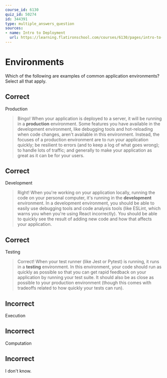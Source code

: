 ```yaml
---
course_id: 6130
quiz_id: 50274
id: 344391
type: multiple_answers_question
sources:
- name: Intro to Deployment
  url: https://learning.flatironschool.com/courses/6130/pages/intro-to-deployment
---
```


# Environments

Which of the following are examples of common application environments? Select
all that apply.

## Correct

Production

> Bingo! When your application is deployed to a server, it will be running in a
> **production** environment. Some features you have available in the
> development environment, like debugging tools and hot-reloading when code
> changes, aren't available in this environment. Instead, the focuses of a
> production environment are to run your application quickly; be resilient to
> errors (and to keep a log of what goes wrong); to handle lots of traffic; and
> generally to make your application as great as it can be for your users.

## Correct

Development

> Right! When you're working on your application locally, running the code on
> your personal computer, it's running in the **development** environment. In a
> development environment, you should be able to easily use debugging tools and
> code analysis tools (like ESLint, which warns you when you're using React
> incorrectly). You should be able to quickly see the result of adding new code
> and how that affects your application.

## Correct

Testing

> Correct! When your test runner (like Jest or Pytest) is running, it runs in a
> **testing** environment. In this environment, your code should run as quickly
> as possible so that you can get rapid feedback on your application by running
> your test suite. It should also be as close as possible to your production
> environment (though this comes with tradeoffs related to how quickly your
> tests can run).

## Incorrect

Execution

## Incorrect

Computation

## Incorrect

I don't know.
